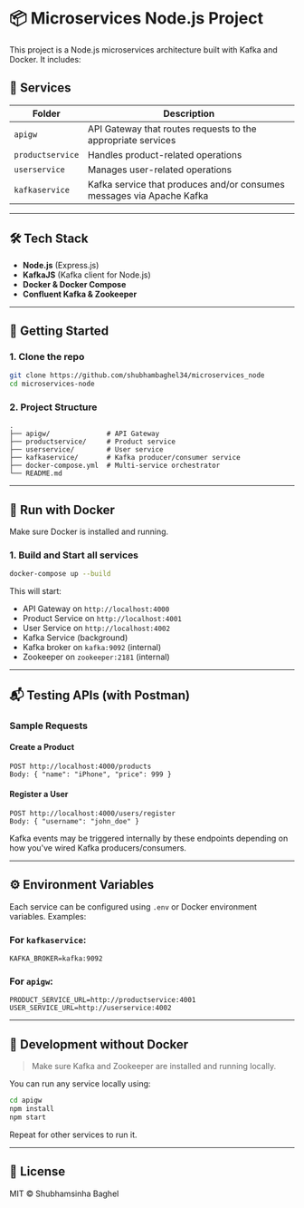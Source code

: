 # 📦 Microservices Node.js Project

This project is a Node.js microservices architecture built with Kafka and Docker. It includes:

## 🧩 Services

| Folder          | Description                                                                 |
|-----------------|-----------------------------------------------------------------------------|
| `apigw`         | API Gateway that routes requests to the appropriate services                |
| `productservice`| Handles product-related operations                                           |
| `userservice`   | Manages user-related operations                                              |
| `kafkaservice`  | Kafka service that produces and/or consumes messages via Apache Kafka       |

---

## 🛠 Tech Stack

- **Node.js** (Express.js)
- **KafkaJS** (Kafka client for Node.js)
- **Docker & Docker Compose**
- **Confluent Kafka & Zookeeper**

---

## 🚀 Getting Started

### 1. Clone the repo

```bash
git clone https://github.com/shubhambaghel34/microservices_node
cd microservices-node
```

### 2. Project Structure

```
.
├── apigw/              # API Gateway
├── productservice/     # Product service
├── userservice/        # User service
├── kafkaservice/       # Kafka producer/consumer service
├── docker-compose.yml  # Multi-service orchestrator
└── README.md
```

---

## 🐳 Run with Docker

Make sure Docker is installed and running.

### 1. Build and Start all services

```bash
docker-compose up --build
```

This will start:
- API Gateway on `http://localhost:4000`
- Product Service on `http://localhost:4001`
- User Service on `http://localhost:4002`
- Kafka Service (background)
- Kafka broker on `kafka:9092` (internal)
- Zookeeper on `zookeeper:2181` (internal)


---

## 📬 Testing APIs (with Postman)

### Sample Requests

#### Create a Product
```
POST http://localhost:4000/products
Body: { "name": "iPhone", "price": 999 }
```

#### Register a User
```
POST http://localhost:4000/users/register
Body: { "username": "john_doe" }
```

Kafka events may be triggered internally by these endpoints depending on how you've wired Kafka producers/consumers.

---

## ⚙️ Environment Variables

Each service can be configured using `.env` or Docker environment variables. Examples:

### For `kafkaservice`:
```env
KAFKA_BROKER=kafka:9092
```

### For `apigw`:
```env
PRODUCT_SERVICE_URL=http://productservice:4001
USER_SERVICE_URL=http://userservice:4002
```

---

## 🧪 Development without Docker

> Make sure Kafka and Zookeeper are installed and running locally.

You can run any service locally using:

```bash
cd apigw
npm install
npm start
```

Repeat for other services to run it.

---

## 📜 License

MIT © Shubhamsinha Baghel 
